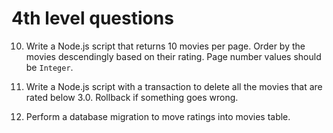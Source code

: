 # 4th level questions

10. Write a Node.js script that returns 10 movies per page. Order by the movies descendingly based on their rating. Page number values should be `Integer`.

11. Write a Node.js script with a transaction to delete all the movies that are rated below 3.0. Rollback if something goes wrong.

12. Perform a database migration to move ratings into movies table.